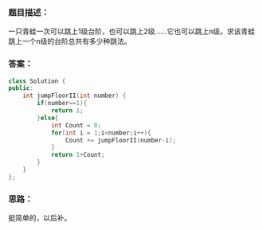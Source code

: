 ### 题目描述：
一只青蛙一次可以跳上1级台阶，也可以跳上2级……它也可以跳上n级。求该青蛙跳上一个n级的台阶总共有多少种跳法。
### 答案：
```C++
class Solution {
public:
    int jumpFloorII(int number) {
        if(number==1){
            return 1;
        }else{
            int Count = 0;
            for(int i = 1;i<number;i++){
                Count += jumpFloorII(number-i);
            }
            return 1+Count;
        }
    }
};
```
### 思路：
挺简单的，以后补。
